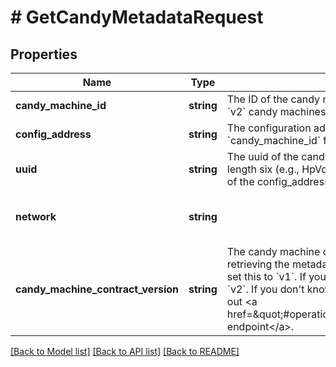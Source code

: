 # # GetCandyMetadataRequest

## Properties

Name | Type | Description | Notes
------------ | ------------- | ------------- | -------------
**candy_machine_id** | **string** | The ID of the candy machine. This is the same as &#x60;config_address&#x60; for &#x60;v2&#x60; candy machines (supply either). | [optional]
**config_address** | **string** | The configuration address of the candy machine. This is the same as &#x60;candy_machine_id&#x60; for &#x60;v2&#x60; candy machines (supply either). | [optional]
**uuid** | **string** | The uuid of the candy machine. This is an alphanumeric string of length six (e.g., HpVdfP), which corresponds to the first six characters of the config_address. | [optional]
**network** | **string** |  | [optional] [default to 'devnet']
**candy_machine_contract_version** | **string** | The candy machine contract of the candy machine for which you are retrieving the metadata. If you are providing &#x60;v1&#x60; candy machine ID, set this to &#x60;v1&#x60;. If you are providing &#x60;v2&#x60; candy machine ID, set this to &#x60;v2&#x60;. If you don&#39;t know which version your candy machine is, check out &lt;a href&#x3D;\&quot;#operation/solanaGetAccountIsCandyMachine\&quot;&gt;this endpoint&lt;/a&gt;. | [optional] [default to 'v1']

[[Back to Model list]](../../README.md#models) [[Back to API list]](../../README.md#endpoints) [[Back to README]](../../README.md)

